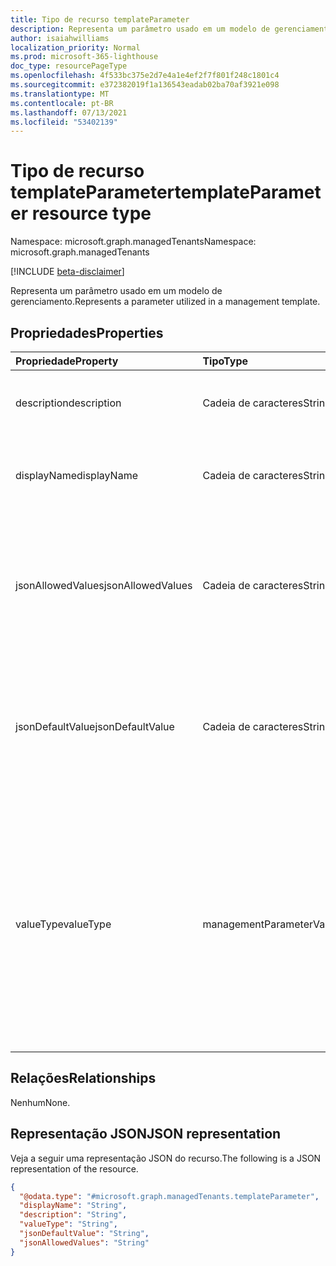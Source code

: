 ```yaml
---
title: Tipo de recurso templateParameter
description: Representa um parâmetro usado em um modelo de gerenciamento.
author: isaiahwilliams
localization_priority: Normal
ms.prod: microsoft-365-lighthouse
doc_type: resourcePageType
ms.openlocfilehash: 4f533bc375e2d7e4a1e4ef2f7f801f248c1801c4
ms.sourcegitcommit: e372382019f1a136543eadab02ba70af3921e098
ms.translationtype: MT
ms.contentlocale: pt-BR
ms.lasthandoff: 07/13/2021
ms.locfileid: "53402139"
---
```

# <a name="templateparameter-resource-type"></a><span data-ttu-id="af11e-103">Tipo de recurso templateParameter</span><span class="sxs-lookup"><span data-stu-id="af11e-103">templateParameter resource type</span></span>

<span data-ttu-id="af11e-104">Namespace: microsoft.graph.managedTenants</span><span class="sxs-lookup"><span data-stu-id="af11e-104">Namespace: microsoft.graph.managedTenants</span></span>

[!INCLUDE [beta-disclaimer](../../includes/beta-disclaimer.md)]

<span data-ttu-id="af11e-105">Representa um parâmetro usado em um modelo de gerenciamento.</span><span class="sxs-lookup"><span data-stu-id="af11e-105">Represents a parameter utilized in a management template.</span></span>

## <a name="properties"></a><span data-ttu-id="af11e-106">Propriedades</span><span class="sxs-lookup"><span data-stu-id="af11e-106">Properties</span></span>
|<span data-ttu-id="af11e-107">Propriedade</span><span class="sxs-lookup"><span data-stu-id="af11e-107">Property</span></span>|<span data-ttu-id="af11e-108">Tipo</span><span class="sxs-lookup"><span data-stu-id="af11e-108">Type</span></span>|<span data-ttu-id="af11e-109">Descrição</span><span class="sxs-lookup"><span data-stu-id="af11e-109">Description</span></span>|
|:---|:---|:---|
|<span data-ttu-id="af11e-110">description</span><span class="sxs-lookup"><span data-stu-id="af11e-110">description</span></span>|<span data-ttu-id="af11e-111">Cadeia de caracteres</span><span class="sxs-lookup"><span data-stu-id="af11e-111">String</span></span>|<span data-ttu-id="af11e-112">A descrição do parâmetro template.</span><span class="sxs-lookup"><span data-stu-id="af11e-112">The description for the template parameter.</span></span> <span data-ttu-id="af11e-113">Opcional.</span><span class="sxs-lookup"><span data-stu-id="af11e-113">Optional.</span></span> <span data-ttu-id="af11e-114">Somente leitura.</span><span class="sxs-lookup"><span data-stu-id="af11e-114">Read-only.</span></span>|
|<span data-ttu-id="af11e-115">displayName</span><span class="sxs-lookup"><span data-stu-id="af11e-115">displayName</span></span>|<span data-ttu-id="af11e-116">Cadeia de caracteres</span><span class="sxs-lookup"><span data-stu-id="af11e-116">String</span></span>|<span data-ttu-id="af11e-117">O nome de exibição do parâmetro template.</span><span class="sxs-lookup"><span data-stu-id="af11e-117">The display name for the template parameter.</span></span> <span data-ttu-id="af11e-118">Obrigatório.</span><span class="sxs-lookup"><span data-stu-id="af11e-118">Required.</span></span> <span data-ttu-id="af11e-119">Somente leitura.</span><span class="sxs-lookup"><span data-stu-id="af11e-119">Read-only.</span></span>|
|<span data-ttu-id="af11e-120">jsonAllowedValues</span><span class="sxs-lookup"><span data-stu-id="af11e-120">jsonAllowedValues</span></span>|<span data-ttu-id="af11e-121">Cadeia de caracteres</span><span class="sxs-lookup"><span data-stu-id="af11e-121">String</span></span>|<span data-ttu-id="af11e-122">Os valores permitidos para o parâmetro template representados por uma cadeia de caracteres serializada de JSON.</span><span class="sxs-lookup"><span data-stu-id="af11e-122">The allowed values for the template parameter represented by a serialized string of JSON.</span></span> <span data-ttu-id="af11e-123">Opcional.</span><span class="sxs-lookup"><span data-stu-id="af11e-123">Optional.</span></span> <span data-ttu-id="af11e-124">Somente leitura.</span><span class="sxs-lookup"><span data-stu-id="af11e-124">Read-only.</span></span>|
|<span data-ttu-id="af11e-125">jsonDefaultValue</span><span class="sxs-lookup"><span data-stu-id="af11e-125">jsonDefaultValue</span></span>|<span data-ttu-id="af11e-126">Cadeia de caracteres</span><span class="sxs-lookup"><span data-stu-id="af11e-126">String</span></span>|<span data-ttu-id="af11e-127">O valor padrão para o parâmetro template representado por uma cadeia de caracteres serializada de JSON.</span><span class="sxs-lookup"><span data-stu-id="af11e-127">The default value for the template parameter represented by a serialized string of JSON.</span></span> <span data-ttu-id="af11e-128">Obrigatório.</span><span class="sxs-lookup"><span data-stu-id="af11e-128">Required.</span></span> <span data-ttu-id="af11e-129">Somente leitura.</span><span class="sxs-lookup"><span data-stu-id="af11e-129">Read-only.</span></span>|
|<span data-ttu-id="af11e-130">valueType</span><span class="sxs-lookup"><span data-stu-id="af11e-130">valueType</span></span>|<span data-ttu-id="af11e-131">managementParameterValueType</span><span class="sxs-lookup"><span data-stu-id="af11e-131">managementParameterValueType</span></span>|<span data-ttu-id="af11e-132">O tipo de dados do parâmetro template..</span><span class="sxs-lookup"><span data-stu-id="af11e-132">The data type for the template parameter..</span></span> <span data-ttu-id="af11e-133">Os valores possíveis são: `string`, `integer`, `boolean`, `guid`, `stringCollection`, `integerCollection`, `booleanCollection`, `guidCollection`, `unknownFutureValue`.</span><span class="sxs-lookup"><span data-stu-id="af11e-133">Possible values are: `string`, `integer`, `boolean`, `guid`, `stringCollection`, `integerCollection`, `booleanCollection`, `guidCollection`, `unknownFutureValue`.</span></span> <span data-ttu-id="af11e-134">Obrigatório.</span><span class="sxs-lookup"><span data-stu-id="af11e-134">Required.</span></span> <span data-ttu-id="af11e-135">Somente leitura.</span><span class="sxs-lookup"><span data-stu-id="af11e-135">Read-only.</span></span>|

## <a name="relationships"></a><span data-ttu-id="af11e-136">Relações</span><span class="sxs-lookup"><span data-stu-id="af11e-136">Relationships</span></span>
<span data-ttu-id="af11e-137">Nenhum</span><span class="sxs-lookup"><span data-stu-id="af11e-137">None.</span></span>

## <a name="json-representation"></a><span data-ttu-id="af11e-138">Representação JSON</span><span class="sxs-lookup"><span data-stu-id="af11e-138">JSON representation</span></span>
<span data-ttu-id="af11e-139">Veja a seguir uma representação JSON do recurso.</span><span class="sxs-lookup"><span data-stu-id="af11e-139">The following is a JSON representation of the resource.</span></span>
<!-- {
  "blockType": "resource",
  "@odata.type": "microsoft.graph.managedTenants.templateParameter"
}
-->
``` json
{
  "@odata.type": "#microsoft.graph.managedTenants.templateParameter",
  "displayName": "String",
  "description": "String",
  "valueType": "String",
  "jsonDefaultValue": "String",
  "jsonAllowedValues": "String"
}
```
